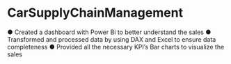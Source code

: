# CarSupplyChainManagement
●	Created a dashboard with Power Bi to better understand the sales
●	Transformed and processed data by using DAX and Excel to ensure data completeness
●	Provided all the necessary KPI’s Bar charts to visualize the sales 
